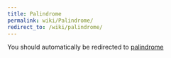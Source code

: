 ```yaml
---
title: Palindrome
permalink: wiki/Palindrome/
redirect_to: /wiki/palindrome/
---
```


You should automatically be redirected to [palindrome](/wiki/palindrome/)
